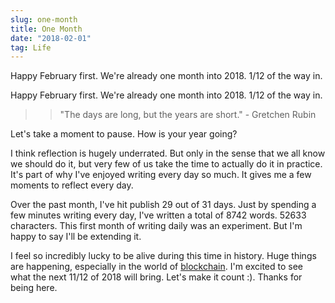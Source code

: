 ```yaml
---
slug: one-month
title: One Month
date: "2018-02-01"
tag: Life
---
```


Happy February first. We're already one month into 2018. 1/12 of the way in.

<!-- more -->

Happy February first. We're already one month into 2018. 1/12 of the way in.

> > "The days are long, but the years are short." - Gretchen Rubin

Let's take a moment to pause. How is your year going?

I think reflection is hugely underrated. But only in the sense that we all know we should do it, but very few of us take the time to actually do it in practice. It's part of why I've enjoyed writing every day so much. It gives me a few moments to reflect every day.

Over the past month, I've hit publish 29 out of 31 days. Just by spending a few minutes writing every day, I've written a total of 8742 words. 52633 characters. This first month of writing daily was an experiment. But I'm happy to say I'll be extending it.

I feel so incredibly lucky to be alive during this time in history. Huge things are happening, especially in the world of [blockchain](https://medium.freecodecamp.org/the-authoritative-guide-to-blockchain-development-855ab65b58bc). I'm excited to see what the next 11/12 of 2018 will bring. Let's make it count :). Thanks for being here.
